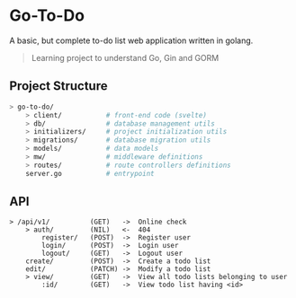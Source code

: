 # Go-To-Do

A basic, but complete to-do list web application written in golang.

> Learning project to understand Go, Gin and GORM

## Project Structure

```sh
> go-to-do/
    > client/           # front-end code (svelte)
    > db/               # database management utils
    > initializers/     # project initialization utils
    > migrations/       # database migration utils
    > models/           # data models
    > mw/               # middleware definitions
    > routes/           # route controllers definitions
    server.go           # entrypoint
```

## API

```
> /api/v1/          (GET)   ->  Online check
    > auth/         (NIL)   <-  404
        register/   (POST)  ->  Register user
        login/      (POST)  ->  Login user
        logout/     (GET)   ->  Logout user
    create/         (POST)  ->  Create a todo list
    edit/           (PATCH) ->  Modify a todo list
    > view/         (GET)   ->  View all todo lists belonging to user
        :id/        (GET)   ->  View todo list having <id>
```